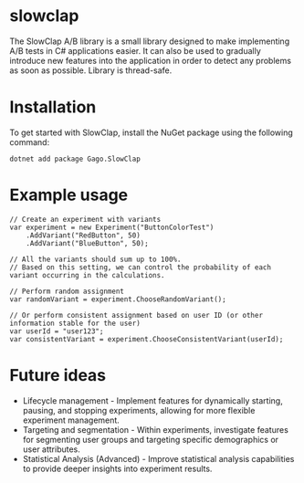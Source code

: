 # slowclap

The SlowClap A/B library is a small library designed to make implementing A/B tests in C# applications easier. It can also be used to gradually introduce new features into the application in order to detect any problems as soon as possible. Library is thread-safe.

# Installation

To get started with SlowClap, install the NuGet package using the following command:

```
dotnet add package Gago.SlowClap
```

# Example usage

```
// Create an experiment with variants
var experiment = new Experiment("ButtonColorTest")
    .AddVariant("RedButton", 50)
    .AddVariant("BlueButton", 50);

// All the variants should sum up to 100%.
// Based on this setting, we can control the probability of each variant occurring in the calculations.

// Perform random assignment
var randomVariant = experiment.ChooseRandomVariant();

// Or perform consistent assignment based on user ID (or other information stable for the user)
var userId = "user123";
var consistentVariant = experiment.ChooseConsistentVariant(userId);
```

# Future ideas

- Lifecycle management - Implement features for dynamically starting, pausing, and stopping experiments, allowing for more flexible experiment management.
- Targeting and segmentation - Within experiments, investigate features for segmenting user groups and targeting specific demographics or user attributes.
- Statistical Analysis (Advanced) - Improve statistical analysis capabilities to provide deeper insights into experiment results.
